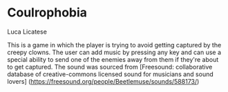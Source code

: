 # Coulrophobia
Luca Licatese

This is a game in which the player is trying to avoid getting captured by the creepy clowns. The user can add music by pressing any key and can use a special ability to send one of the enemies away from them if they're about to get captured. The sound was sourced from [Freesound: collaborative database of creative-commons licensed sound for musicians and sound lovers] (https://freesound.org/people/Beetlemuse/sounds/588173/)
